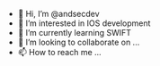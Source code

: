- 👋 Hi, I’m @andsecdev
- 👀 I’m interested in IOS development
- 🌱 I’m currently learning SWIFT
- 💞️ I’m looking to collaborate on ...
- 📫 How to reach me ...

<!---
andsecdev/andsecdev is a ✨ special ✨ repository because its `README.md` (this file) appears on your GitHub profile.
You can click the Preview link to take a look at your changes.
--->
